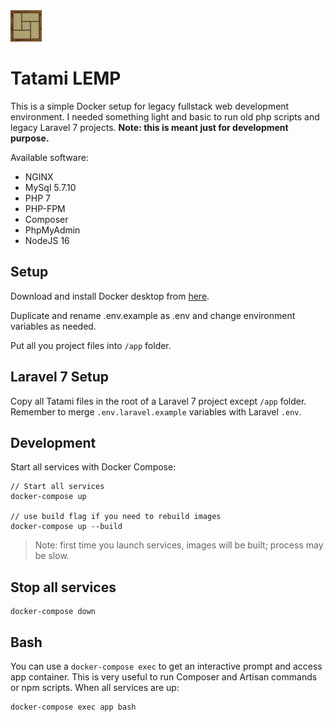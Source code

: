 <img src="logo.jpg" alt="japanese tatami" width="50"/>

# Tatami LEMP

This is a simple Docker setup for legacy fullstack web development environment. I needed something light and basic to run old php scripts and legacy Laravel 7 projects. **Note: this is meant just for development purpose.**

Available software:
- NGINX
- MySql 5.7.10
- PHP 7
- PHP-FPM
- Composer
- PhpMyAdmin
- NodeJS 16

## Setup
Download and install Docker desktop from [here](https://docs.docker.com/get-docker/).

Duplicate and rename .env.example as .env and change environment variables as needed.

Put all you project files into `/app` folder.

## Laravel 7 Setup
Copy all Tatami files in the root of a Laravel 7 project except `/app` folder.
Remember to merge `.env.laravel.example` variables with Laravel `.env`.

## Development
Start all services with Docker Compose:

```
// Start all services
docker-compose up

// use build flag if you need to rebuild images
docker-compose up --build
```

> Note: first time you launch services, images will be built; process may be slow.

## Stop all services
```
docker-compose down
```


## Bash
You can use a `docker-compose exec` to get an interactive prompt and access app container.
This is very useful to run Composer and Artisan commands or npm scripts.
When all services are up:

```
docker-compose exec app bash
```

